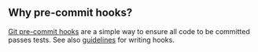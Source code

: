 ## Why pre-commit hooks?

[Git pre-commit hooks](https://git-scm.com/book/en/v2/Customizing-Git-Git-Hooks) are a simple way to ensure all code 
to be committed passes tests. See also [guidelines](http://codeinthehole.com/tips/tips-for-using-a-git-pre-commit-hook/) for writing hooks.


